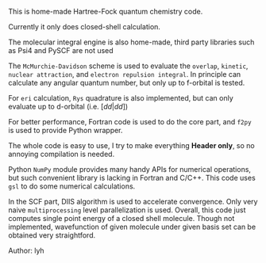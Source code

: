 This is home-made Hartree-Fock quantum chemistry code. 

Currently it only does closed-shell calculation. 

The molecular integral engine is also home-made, third party libraries such as Psi4 and PySCF are not used

The `McMurchie-Davidson` scheme is used to evaluate the `overlap`, `kinetic`, `nuclear attraction`, and `electron repulsion integral`. In principle can calculate any angular quantum number, but only up to f-orbital is tested. 

For `eri` calculation, `Rys` quadrature is also implemented, but can only evaluate up to d-orbital (i.e. $[dd|dd]$)

For better performance, Fortran code is used to do the core part, and `f2py` is used to provide Python wrapper. 

The whole code is easy to use, I try to make everything **Header only**, so no annoying compilation is needed.

Python `NumPy` module provides many handy APIs for numerical operations, but such convenient library is lacking in Fortran and C/C++. This code uses `gsl` to do some numerical calculations. 

In the SCF part, DIIS algorithm is used to accelerate convergence. Only very naive `multiprocessing` level parallelization is used. Overall, this code just computes single point energy of a closed shell molecule. Though not implemented, wavefunction of given molecule under given basis set can be obtained very straightford. 

Author: lyh